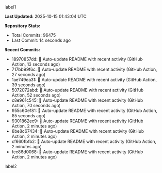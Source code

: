 
label1 
<!-- ACTIVITY_START -->
**Last Updated:** 2025-10-15 01:43:04 UTC

**Repository Stats:**
- Total Commits: 96475
- Last Commit: 14 seconds ago

**Recent Commits:**
- 18970857dd: 🤖 Auto-update README with recent activity (GitHub Action, 13 seconds ago)
- 717bb99f6c: 🤖 Auto-update README with recent activity (GitHub Action, 27 seconds ago)
- 1ae749ea31: 🤖 Auto-update README with recent activity (GitHub Action, 39 seconds ago)
- 5072072abd: 🤖 Auto-update README with recent activity (GitHub Action, 52 seconds ago)
- c8e961c545: 🤖 Auto-update README with recent activity (GitHub Action, 70 seconds ago)
- 955c60e181: 🤖 Auto-update README with recent activity (GitHub Action, 85 seconds ago)
- 9301862ec9: 🤖 Auto-update README with recent activity (GitHub Action, 2 minutes ago)
- 8be8c67434: 🤖 Auto-update README with recent activity (GitHub Action, 2 minutes ago)
- cf660fbfb2: 🤖 Auto-update README with recent activity (GitHub Action, 2 minutes ago)
- fec86d0068: 🤖 Auto-update README with recent activity (GitHub Action, 2 minutes ago)
<!-- ACTIVITY_END -->

label2
